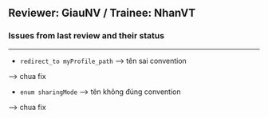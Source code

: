 Reviewer: GiauNV / Trainee: NhanVT
-----

### Issues from last review and their status
---------

- `redirect_to myProfile_path` --> tên sai convention

--> chua fix

- `enum sharingMode` --> tên không đúng convention

--> chua fix